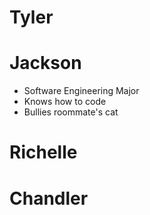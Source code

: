 # Tyler #

# Jackson #
- Software Engineering Major
- Knows how to code
- Bullies roommate's cat

# Richelle #

# Chandler #
